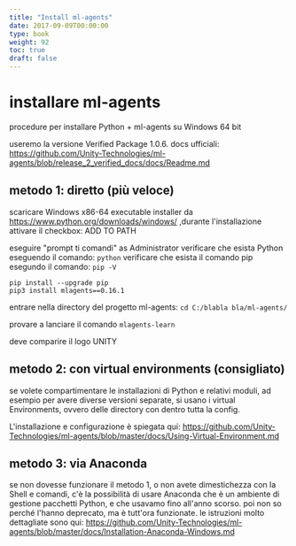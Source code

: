 ```yaml
---
title: "Install ml-agents"
date: 2017-09-09T00:00:00
type: book
weight: 92
toc: true
draft: false
---
```


# installare ml-agents
procedure per installare Python + ml-agents su Windows 64 bit

useremo la versione Verified Package 1.0.6.
docs ufficiali: <https://github.com/Unity-Technologies/ml-agents/blob/release_2_verified_docs/docs/Readme.md>

## metodo 1: diretto (più veloce)
scaricare Windows x86-64 executable installer da https://www.python.org/downloads/windows/ ,durante l'installazione attivare il checkbox: ADD TO PATH

eseguire "prompt ti comandi" as Administrator
verificare che esista Python eseguendo il comando: `python`
verificare che esista il comando pip esegundo il comando: `pip -V`

```
pip install --upgrade pip
pip3 install mlagents==0.16.1
```

entrare nella directory del progetto ml-agents: 
`cd C:/blabla bla/ml-agents/`

provare a lanciare il comando `mlagents-learn`

deve comparire il logo UNITY


## metodo 2: con virtual environments (consigliato)
se volete compartimentare le installazioni di Python e relativi moduli, ad esempio per avere diverse versioni separate, si usano i virtual Environments, ovvero delle directory con dentro tutta la config.

L'installazione e configurazione è spiegata qui:
<https://github.com/Unity-Technologies/ml-agents/blob/master/docs/Using-Virtual-Environment.md>


## metodo 3: via Anaconda
se non dovesse funzionare il metodo 1, o non avete dimestichezza con la Shell e comandi, c'è la possibilità di usare Anaconda che è un ambiente di gestione pacchetti Python, e che usavamo fino all'anno scorso. poi non so perché l'hanno deprecato, ma è tutt'ora funzionate.
le istruzioni molto dettagliate sono qui: 
https://github.com/Unity-Technologies/ml-agents/blob/master/docs/Installation-Anaconda-Windows.md
